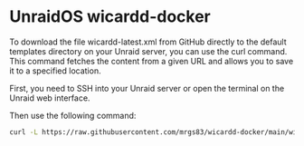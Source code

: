 # UnraidOS wicardd-docker

To download the file wicardd-latest.xml from GitHub directly to the default templates directory on your Unraid server, you can use the curl command. This command fetches the content from a given URL and allows you to save it to a specified location.

First, you need to SSH into your Unraid server or open the terminal on the Unraid web interface. 

Then use the following command: 

```bash
curl -L https://raw.githubusercontent.com/mrgs83/wicardd-docker/main/wicardd-latest.xml -o /boot/config/plugins/dockerMan/templates-user/my-wicardd-template.xml
